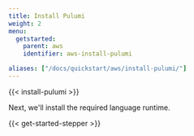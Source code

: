 ```yaml
---
title: Install Pulumi
weight: 2
menu:
  getstarted:
    parent: aws
    identifier: aws-install-pulumi

aliases: ["/docs/quickstart/aws/install-pulumi/"]
---
```


{{< install-pulumi >}}

Next, we'll install the required language runtime.

{{< get-started-stepper >}}

